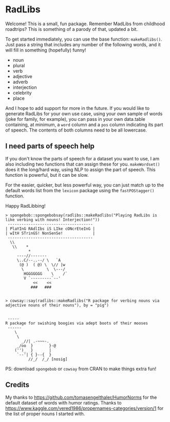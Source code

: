 # RadLibs

Welcome! This is a small, fun package. Remember MadLibs from childhood roadtrips? This is something of 
a parody of that, updated a bit.

To get started immediately, you can use the base function: `makeRadlibs()`. Just pass a string that
includes any number of the following words, and it will fill in something (hopefully) funny!

* noun
* plural
* verb
* adjective
* adverb
* interjection
* celebrity
* place

And I hope to add support for more in the future. If you would like to generate RadLibs for your 
own use case, using your own sample of words (joke for family, for example), you can pass in your own
data.table containing, at minimum, a `word` column and a `pos` column indicating its part of speech. 
The contents of both columns need to be all lowercase.

## I need parts of speech help

If you don't know the parts of speech for a dataset you want to use, I am also including two 
functions that can assign these for you. `makeWordset()` does it the long/hard way, using NLP 
to assign the part of speech. This function is powerful, but it can be slow.

For the easier, quicker, but less powerful way, you can just match up to the default words list from the 
`lexicon` package using the `fastPOStagger()` function. 

Happy RadLibbing!

```
> spongebob::spongebobsay(radlibs::makeRadlibs("Playing RadLibs is like verbing with nouns! Interjection!"))
 ------------------------------------- 
| PlaYInG RAdlIbs iS LIke cONcrEteInG |
| wItH STrinGS! NonSenSe!             |
 ------------------------------------- 
  \\
   \\    *
          *
     ----//-------
     \..C/--..--/ \   `A
      (@ )  ( @) \  \// |w
       \          \  \---/
        HGGGGGGG    \    /`
        V `---------`--'
            <<    <<
           ###   ###
           
```

```
> cowsay::say(radlibs::makeRadlibs("R package for verbing nouns via adjective nouns of their nouns"), by = "pig")


 ----- 
R package for swishing boogies via adept boots of their mooses 
 ------ 
    \   
     \
       _//| .-~~~-.
     _/oo  }       }-@
    ('')_  }       |
     `--'| { }--{  }
          //_/  /_/ [nosig]
```
PS: download `spongebob` or `cowsay` from CRAN to make things extra fun!

## Credits

My thanks to https://github.com/tomasengelthaler/HumorNorms for the default dataset of words with 
humor ratings. Thanks to https://www.kaggle.com/vered1986/propernames-categories/version/1 for 
the list of proper nouns I started with.
